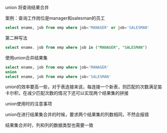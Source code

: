 union 将查询结果合并

案例：查询工作岗位是manager和salesman的员工

```sql
select ename, job from emp where job='MANAGER' or job='SALESMAN'
```

第二种写法

```sql
select ename. job from emp where job in ("MANAGER", "SALESMAN")
```

使用union合并结果集

```sql
select ename, job from emp where job='MANAGER' 
union
select ename, job from emp where job='SALESMAN'
```

union的效率要高一些，对于表连接来说，每连接一个新表，则匹配的次数满足笛卡尔积，在减少匹配次数的情况下还可以实现两个结果集的拼接



union使用时的注意事项

union在进行结果集合并的时候，要求两个结果集的列数相同，不然会报错

结果集合并时，列和列的数据类型也需要一致
